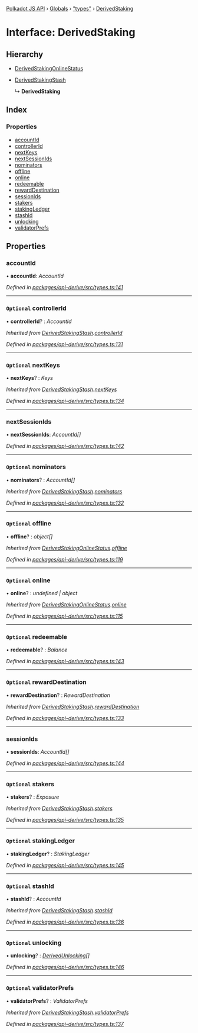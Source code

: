 [Polkadot JS API](../README.md) › [Globals](../globals.md) › ["types"](../modules/_types_.md) › [DerivedStaking](_types_.derivedstaking.md)

# Interface: DerivedStaking

## Hierarchy

* [DerivedStakingOnlineStatus](_types_.derivedstakingonlinestatus.md)

* [DerivedStakingStash](_types_.derivedstakingstash.md)

  ↳ **DerivedStaking**

## Index

### Properties

* [accountId](_types_.derivedstaking.md#accountid)
* [controllerId](_types_.derivedstaking.md#optional-controllerid)
* [nextKeys](_types_.derivedstaking.md#optional-nextkeys)
* [nextSessionIds](_types_.derivedstaking.md#nextsessionids)
* [nominators](_types_.derivedstaking.md#optional-nominators)
* [offline](_types_.derivedstaking.md#optional-offline)
* [online](_types_.derivedstaking.md#optional-online)
* [redeemable](_types_.derivedstaking.md#optional-redeemable)
* [rewardDestination](_types_.derivedstaking.md#optional-rewarddestination)
* [sessionIds](_types_.derivedstaking.md#sessionids)
* [stakers](_types_.derivedstaking.md#optional-stakers)
* [stakingLedger](_types_.derivedstaking.md#optional-stakingledger)
* [stashId](_types_.derivedstaking.md#optional-stashid)
* [unlocking](_types_.derivedstaking.md#optional-unlocking)
* [validatorPrefs](_types_.derivedstaking.md#optional-validatorprefs)

## Properties

###  accountId

• **accountId**: *AccountId*

*Defined in [packages/api-derive/src/types.ts:141](https://github.com/polkadot-js/api/blob/e2e8e3fedd/packages/api-derive/src/types.ts#L141)*

___

### `Optional` controllerId

• **controllerId**? : *AccountId*

*Inherited from [DerivedStakingStash](_types_.derivedstakingstash.md).[controllerId](_types_.derivedstakingstash.md#optional-controllerid)*

*Defined in [packages/api-derive/src/types.ts:131](https://github.com/polkadot-js/api/blob/e2e8e3fedd/packages/api-derive/src/types.ts#L131)*

___

### `Optional` nextKeys

• **nextKeys**? : *Keys*

*Inherited from [DerivedStakingStash](_types_.derivedstakingstash.md).[nextKeys](_types_.derivedstakingstash.md#optional-nextkeys)*

*Defined in [packages/api-derive/src/types.ts:134](https://github.com/polkadot-js/api/blob/e2e8e3fedd/packages/api-derive/src/types.ts#L134)*

___

###  nextSessionIds

• **nextSessionIds**: *AccountId[]*

*Defined in [packages/api-derive/src/types.ts:142](https://github.com/polkadot-js/api/blob/e2e8e3fedd/packages/api-derive/src/types.ts#L142)*

___

### `Optional` nominators

• **nominators**? : *AccountId[]*

*Inherited from [DerivedStakingStash](_types_.derivedstakingstash.md).[nominators](_types_.derivedstakingstash.md#optional-nominators)*

*Defined in [packages/api-derive/src/types.ts:132](https://github.com/polkadot-js/api/blob/e2e8e3fedd/packages/api-derive/src/types.ts#L132)*

___

### `Optional` offline

• **offline**? : *object[]*

*Inherited from [DerivedStakingOnlineStatus](_types_.derivedstakingonlinestatus.md).[offline](_types_.derivedstakingonlinestatus.md#optional-offline)*

*Defined in [packages/api-derive/src/types.ts:119](https://github.com/polkadot-js/api/blob/e2e8e3fedd/packages/api-derive/src/types.ts#L119)*

___

### `Optional` online

• **online**? : *undefined | object*

*Inherited from [DerivedStakingOnlineStatus](_types_.derivedstakingonlinestatus.md).[online](_types_.derivedstakingonlinestatus.md#optional-online)*

*Defined in [packages/api-derive/src/types.ts:115](https://github.com/polkadot-js/api/blob/e2e8e3fedd/packages/api-derive/src/types.ts#L115)*

___

### `Optional` redeemable

• **redeemable**? : *Balance*

*Defined in [packages/api-derive/src/types.ts:143](https://github.com/polkadot-js/api/blob/e2e8e3fedd/packages/api-derive/src/types.ts#L143)*

___

### `Optional` rewardDestination

• **rewardDestination**? : *RewardDestination*

*Inherited from [DerivedStakingStash](_types_.derivedstakingstash.md).[rewardDestination](_types_.derivedstakingstash.md#optional-rewarddestination)*

*Defined in [packages/api-derive/src/types.ts:133](https://github.com/polkadot-js/api/blob/e2e8e3fedd/packages/api-derive/src/types.ts#L133)*

___

###  sessionIds

• **sessionIds**: *AccountId[]*

*Defined in [packages/api-derive/src/types.ts:144](https://github.com/polkadot-js/api/blob/e2e8e3fedd/packages/api-derive/src/types.ts#L144)*

___

### `Optional` stakers

• **stakers**? : *Exposure*

*Inherited from [DerivedStakingStash](_types_.derivedstakingstash.md).[stakers](_types_.derivedstakingstash.md#optional-stakers)*

*Defined in [packages/api-derive/src/types.ts:135](https://github.com/polkadot-js/api/blob/e2e8e3fedd/packages/api-derive/src/types.ts#L135)*

___

### `Optional` stakingLedger

• **stakingLedger**? : *StakingLedger*

*Defined in [packages/api-derive/src/types.ts:145](https://github.com/polkadot-js/api/blob/e2e8e3fedd/packages/api-derive/src/types.ts#L145)*

___

### `Optional` stashId

• **stashId**? : *AccountId*

*Inherited from [DerivedStakingStash](_types_.derivedstakingstash.md).[stashId](_types_.derivedstakingstash.md#optional-stashid)*

*Defined in [packages/api-derive/src/types.ts:136](https://github.com/polkadot-js/api/blob/e2e8e3fedd/packages/api-derive/src/types.ts#L136)*

___

### `Optional` unlocking

• **unlocking**? : *[DerivedUnlocking](../modules/_types_.md#derivedunlocking)[]*

*Defined in [packages/api-derive/src/types.ts:146](https://github.com/polkadot-js/api/blob/e2e8e3fedd/packages/api-derive/src/types.ts#L146)*

___

### `Optional` validatorPrefs

• **validatorPrefs**? : *ValidatorPrefs*

*Inherited from [DerivedStakingStash](_types_.derivedstakingstash.md).[validatorPrefs](_types_.derivedstakingstash.md#optional-validatorprefs)*

*Defined in [packages/api-derive/src/types.ts:137](https://github.com/polkadot-js/api/blob/e2e8e3fedd/packages/api-derive/src/types.ts#L137)*
